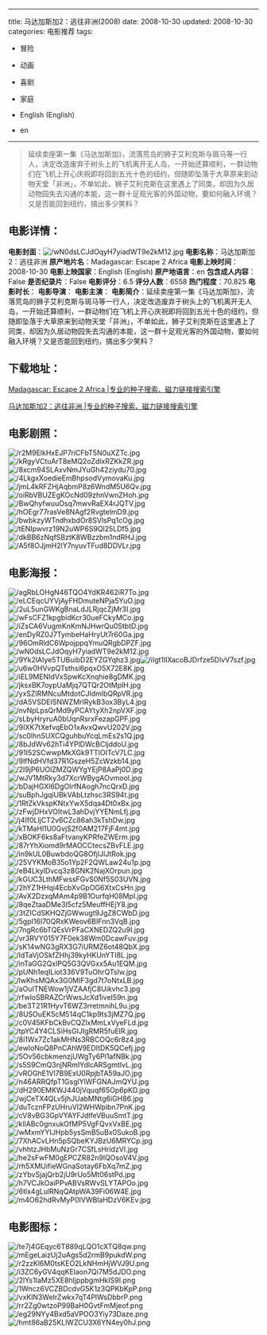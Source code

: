 
---
title: 马达加斯加2：逃往非洲(2008)
date: 2008-10-30
updated: 2008-10-30
categories: 电影推荐
tags:
- 冒险
- 动画
- 喜剧
- 家庭

- English (English)
- en
---


> 延续卖座第一集《马达加斯加》，流落荒岛的狮子艾利克斯与斑马等一行人，决定改造废弃于树头上的飞机离开无人岛，一开始还算顺利，一群动物们在飞机上开心庆祝即将回到五光十色的纽约，但随即坠落于大草原来到动物天堂「非洲」，不单如此，狮子艾利克斯在这里遇上了同类，却因为久居动物园失去沟通的本能，这一群十足观光客的外国动物，要如何融入环境？又是否能回到纽约，搞出多少笑料？

## **电影详情**：

**电影封面**：<img src="https://image.tmdb.org/t/p/w200/wN0dsLCJdOqyH7yiadWT9e2kM12.jpg" alt="/wN0dsLCJdOqyH7yiadWT9e2kM12.jpg" title="/wN0dsLCJdOqyH7yiadWT9e2kM12.jpg">
**电影名称**：马达加斯加2：逃往非洲
**原产地片名**：Madagascar: Escape 2 Africa
**电影上映时间**：2008-10-30
**电影上映国家**：English (English)
**原产地语言**：en
**包含成人内容**：False
**是否纪录片**：False
**电影评分**：6.5
**评分人数**：6558
**热门程度**：70.825
**电影时长**：
**电影导演**：
**电影主演**：
**电影简介**：延续卖座第一集《马达加斯加》，流落荒岛的狮子艾利克斯与斑马等一行人，决定改造废弃于树头上的飞机离开无人岛，一开始还算顺利，一群动物们在飞机上开心庆祝即将回到五光十色的纽约，但随即坠落于大草原来到动物天堂「非洲」，不单如此，狮子艾利克斯在这里遇上了同类，却因为久居动物园失去沟通的本能，这一群十足观光客的外国动物，要如何融入环境？又是否能回到纽约，搞出多少笑料？

## **下载地址**：
[Madagascar: Escape 2 Africa |专业的种子搜索、磁力链接搜索引擎](https://movie.amd794.com:2083/?search=Madagascar%3A%20Escape%202%20Africa&ordering=&mode=match_phrase&page_size=10&page=1)

[马达加斯加2：逃往非洲 |专业的种子搜索、磁力链接搜索引擎](https://movie.amd794.com:2083/?search=%E9%A9%AC%E8%BE%BE%E5%8A%A0%E6%96%AF%E5%8A%A02%EF%BC%9A%E9%80%83%E5%BE%80%E9%9D%9E%E6%B4%B2&ordering=&mode=match_phrase&page_size=10&page=1)
 

## **电影剧照**：
<img src="https://image.tmdb.org/t/p/original/r2M9ElkHxEJP7riCFbT5N0uXZTc.jpg" alt="/r2M9ElkHxEJP7riCFbT5N0uXZTc.jpg" title="/r2M9ElkHxEJP7riCFbT5N0uXZTc.jpg"><img src="https://image.tmdb.org/t/p/original/kRgyVCtuArT8eMQ2oZdlxRZKkZR.jpg" alt="/kRgyVCtuArT8eMQ2oZdlxRZKkZR.jpg" title="/kRgyVCtuArT8eMQ2oZdlxRZKkZR.jpg"><img src="https://image.tmdb.org/t/p/original/8xcm94SLAxvNmJYuGh42ziydu70.jpg" alt="/8xcm94SLAxvNmJYuGh42ziydu70.jpg" title="/8xcm94SLAxvNmJYuGh42ziydu70.jpg"><img src="https://image.tmdb.org/t/p/original/4LkgxXoedieEmBhpsodVymovaKu.jpg" alt="/4LkgxXoedieEmBhpsodVymovaKu.jpg" title="/4LkgxXoedieEmBhpsodVymovaKu.jpg"><img src="https://image.tmdb.org/t/p/original/jmL4kRFZHjAqbmP8z6WndM5U6Qv.jpg" alt="/jmL4kRFZHjAqbmP8z6WndM5U6Qv.jpg" title="/jmL4kRFZHjAqbmP8z6WndM5U6Qv.jpg"><img src="https://image.tmdb.org/t/p/original/oiRbVBUZEgKOcNd09zhnVwnZHoh.jpg" alt="/oiRbVBUZEgKOcNd09zhnVwnZHoh.jpg" title="/oiRbVBUZEgKOcNd09zhnVwnZHoh.jpg"><img src="https://image.tmdb.org/t/p/original/BwQhyfwuuOsq7mwvRaEX4rJQTV.jpg" alt="/BwQhyfwuuOsq7mwvRaEX4rJQTV.jpg" title="/BwQhyfwuuOsq7mwvRaEX4rJQTV.jpg"><img src="https://image.tmdb.org/t/p/original/hOEgr77rasVe8NAgf2RvgtelmD9.jpg" alt="/hOEgr77rasVe8NAgf2RvgtelmD9.jpg" title="/hOEgr77rasVe8NAgf2RvgtelmD9.jpg"><img src="https://image.tmdb.org/t/p/original/bwbkzyWTndhxbdOr8SVlsPq1cOg.jpg" alt="/bwbkzyWTndhxbdOr8SVlsPq1cOg.jpg" title="/bwbkzyWTndhxbdOr8SVlsPq1cOg.jpg"><img src="https://image.tmdb.org/t/p/original/tENIpwvrz19N2uWP6S9Ql25LDf5.jpg" alt="/tENIpwvrz19N2uWP6S9Ql25LDf5.jpg" title="/tENIpwvrz19N2uWP6S9Ql25LDf5.jpg"><img src="https://image.tmdb.org/t/p/original/dkBB6zNqfSBztK8WBzzbm1ndRHJ.jpg" alt="/dkBB6zNqfSBztK8WBzzbm1ndRHJ.jpg" title="/dkBB6zNqfSBztK8WBzzbm1ndRHJ.jpg"><img src="https://image.tmdb.org/t/p/original/A5f8OJjmH2lY7nyuvTFud8DDVLr.jpg" alt="/A5f8OJjmH2lY7nyuvTFud8DDVLr.jpg" title="/A5f8OJjmH2lY7nyuvTFud8DDVLr.jpg">

## **电影海报**：
<img src="https://image.tmdb.org/t/p/original/agRbLOHgN46TQO4YdKR462iR7To.jpg" alt="/agRbLOHgN46TQO4YdKR462iR7To.jpg" title="/agRbLOHgN46TQO4YdKR462iR7To.jpg"><img src="https://image.tmdb.org/t/p/original/eLCEqcUYVjAyFHDmuteNPja5YuO.jpg" alt="/eLCEqcUYVjAyFHDmuteNPja5YuO.jpg" title="/eLCEqcUYVjAyFHDmuteNPja5YuO.jpg"><img src="https://image.tmdb.org/t/p/original/2uL5unGWKgBnaLdJLRjqcZjMr3I.jpg" alt="/2uL5unGWKgBnaLdJLRjqcZjMr3I.jpg" title="/2uL5unGWKgBnaLdJLRjqcZjMr3I.jpg"><img src="https://image.tmdb.org/t/p/original/wFsCFZ1kpgbidKcr30ueFCkyMCo.jpg" alt="/wFsCFZ1kpgbidKcr30ueFCkyMCo.jpg" title="/wFsCFZ1kpgbidKcr30ueFCkyMCo.jpg"><img src="https://image.tmdb.org/t/p/original/iZsCA6VugmKnKmNJHwrQu0StbtD.jpg" alt="/iZsCA6VugmKnKmNJHwrQu0StbtD.jpg" title="/iZsCA6VugmKnKmNJHwrQu0StbtD.jpg"><img src="https://image.tmdb.org/t/p/original/enDyRZ0J7TymbeHaHryUt7r60Ga.jpg" alt="/enDyRZ0J7TymbeHaHryUt7r60Ga.jpg" title="/enDyRZ0J7TymbeHaHryUt7r60Ga.jpg"><img src="https://image.tmdb.org/t/p/original/96OmRldC6WpojppqYmuQRgbDPZF.jpg" alt="/96OmRldC6WpojppqYmuQRgbDPZF.jpg" title="/96OmRldC6WpojppqYmuQRgbDPZF.jpg"><img src="https://image.tmdb.org/t/p/original/wN0dsLCJdOqyH7yiadWT9e2kM12.jpg" alt="/wN0dsLCJdOqyH7yiadWT9e2kM12.jpg" title="/wN0dsLCJdOqyH7yiadWT9e2kM12.jpg"><img src="https://image.tmdb.org/t/p/original/9Yk2lAIye5TUBuibD2EYZGYqhz3.jpg" alt="/9Yk2lAIye5TUBuibD2EYZGYqhz3.jpg" title="/9Yk2lAIye5TUBuibD2EYZGYqhz3.jpg"><img src="https://image.tmdb.org/t/p/original/iIgt1IlXacoBJDrfze5DlvV7szf.jpg" alt="/iIgt1IlXacoBJDrfze5DlvV7szf.jpg" title="/iIgt1IlXacoBJDrfze5DlvV7szf.jpg"><img src="https://image.tmdb.org/t/p/original/u6w0HVvpQTsthsi6pqxO5X72E8K.jpg" alt="/u6w0HVvpQTsthsi6pqxO5X72E8K.jpg" title="/u6w0HVvpQTsthsi6pqxO5X72E8K.jpg"><img src="https://image.tmdb.org/t/p/original/iEL9MENIdVxSpwKcXnqhie8gDMK.jpg" alt="/iEL9MENIdVxSpwKcXnqhie8gDMK.jpg" title="/iEL9MENIdVxSpwKcXnqhie8gDMK.jpg"><img src="https://image.tmdb.org/t/p/original/jksxBK7oypUaMjq7QTQr2OtMplH.jpg" alt="/jksxBK7oypUaMjq7QTQr2OtMplH.jpg" title="/jksxBK7oypUaMjq7QTQr2OtMplH.jpg"><img src="https://image.tmdb.org/t/p/original/yxSZlRMNcuMtdotCJIdmlbQRpVR.jpg" alt="/yxSZlRMNcuMtdotCJIdmlbQRpVR.jpg" title="/yxSZlRMNcuMtdotCJIdmlbQRpVR.jpg"><img src="https://image.tmdb.org/t/p/original/dA5VSDEISNWZMrIRykB3ox3ByL4.jpg" alt="/dA5VSDEISNWZMrIRykB3ox3ByL4.jpg" title="/dA5VSDEISNWZMrIRykB3ox3ByL4.jpg"><img src="https://image.tmdb.org/t/p/original/nvNpLpsQrMd9yPCAYtyXh2npVXF.jpg" alt="/nvNpLpsQrMd9yPCAYtyXh2npVXF.jpg" title="/nvNpLpsQrMd9yPCAYtyXh2npVXF.jpg"><img src="https://image.tmdb.org/t/p/original/sLbyHryruA0bUqnRsrxFezapGPF.jpg" alt="/sLbyHryruA0bUqnRsrxFezapGPF.jpg" title="/sLbyHryruA0bUqnRsrxFezapGPF.jpg"><img src="https://image.tmdb.org/t/p/original/9IXK7tXefvqEbO1xAvxQwvU202V.jpg" alt="/9IXK7tXefvqEbO1xAvxQwvU202V.jpg" title="/9IXK7tXefvqEbO1xAvxQwvU202V.jpg"><img src="https://image.tmdb.org/t/p/original/sc0lhnSUXCQguhbuYcqLmEs2s1Q.jpg" alt="/sc0lhnSUXCQguhbuYcqLmEs2s1Q.jpg" title="/sc0lhnSUXCQguhbuYcqLmEs2s1Q.jpg"><img src="https://image.tmdb.org/t/p/original/8bJdWv62hTi4YPlDWcBCljddoU.jpg" alt="/8bJdWv62hTi4YPlDWcBCljddoU.jpg" title="/8bJdWv62hTi4YPlDWcBCljddoU.jpg"><img src="https://image.tmdb.org/t/p/original/91I52SCwwpMkXGk9TTIOITcV7LC.jpg" alt="/91I52SCwwpMkXGk9TTIOITcV7LC.jpg" title="/91I52SCwwpMkXGk9TTIOITcV7LC.jpg"><img src="https://image.tmdb.org/t/p/original/9lfNdHVfd37R1GszeH5ZcWzkb14.jpg" alt="/9lfNdHVfd37R1GszeH5ZcWzkb14.jpg" title="/9lfNdHVfd37R1GszeH5ZcWzkb14.jpg"><img src="https://image.tmdb.org/t/p/original/2I9jP6UOlZMZQWYgYEjP8AaPj0D.jpg" alt="/2I9jP6UOlZMZQWYgYEjP8AaPj0D.jpg" title="/2I9jP6UOlZMZQWYgYEjP8AaPj0D.jpg"><img src="https://image.tmdb.org/t/p/original/wJV1MtRky3d7XcrWBygAOvmool.jpg" alt="/wJV1MtRky3d7XcrWBygAOvmool.jpg" title="/wJV1MtRky3d7XcrWBygAOvmool.jpg"><img src="https://image.tmdb.org/t/p/original/bDajHGXl6DgOlrfNAogh7ncQrxD.jpg" alt="/bDajHGXl6DgOlrfNAogh7ncQrxD.jpg" title="/bDajHGXl6DgOlrfNAogh7ncQrxD.jpg"><img src="https://image.tmdb.org/t/p/original/suBphJgqiUBkVAbLtzhsc3RS94t.jpg" alt="/suBphJgqiUBkVAbLtzhsc3RS94t.jpg" title="/suBphJgqiUBkVAbLtzhsc3RS94t.jpg"><img src="https://image.tmdb.org/t/p/original/1RtZkVkspKNtxYwX5dqa4Dt0xBx.jpg" alt="/1RtZkVkspKNtxYwX5dqa4Dt0xBx.jpg" title="/1RtZkVkspKNtxYwX5dqa4Dt0xBx.jpg"><img src="https://image.tmdb.org/t/p/original/zFwjDHxVOItwL3ahDvjYYENmLfj.jpg" alt="/zFwjDHxVOItwL3ahDvjYYENmLfj.jpg" title="/zFwjDHxVOItwL3ahDvjYYENmLfj.jpg"><img src="https://image.tmdb.org/t/p/original/j4If0LljCT2v6CZc86ah3kTshDw.jpg" alt="/j4If0LljCT2v6CZc86ah3kTshDw.jpg" title="/j4If0LljCT2v6CZc86ah3kTshDw.jpg"><img src="https://image.tmdb.org/t/p/original/kTMaHl1U0GvjS2f0AM217FjF4mt.jpg" alt="/kTMaHl1U0GvjS2f0AM217FjF4mt.jpg" title="/kTMaHl1U0GvjS2f0AM217FjF4mt.jpg"><img src="https://image.tmdb.org/t/p/original/xBOKF6ks8aFtvanyKPRfeZWErm.jpg" alt="/xBOKF6ks8aFtvanyKPRfeZWErm.jpg" title="/xBOKF6ks8aFtvanyKPRfeZWErm.jpg"><img src="https://image.tmdb.org/t/p/original/87rYhXiomd9rMAOCCtecsZBvFLE.jpg" alt="/87rYhXiomd9rMAOCCtecsZBvFLE.jpg" title="/87rYhXiomd9rMAOCCtecsZBvFLE.jpg"><img src="https://image.tmdb.org/t/p/original/in9kUL0BuwbdoQG8OfjlJIJtRok.jpg" alt="/in9kUL0BuwbdoQG8OfjlJIJtRok.jpg" title="/in9kUL0BuwbdoQG8OfjlJIJtRok.jpg"><img src="https://image.tmdb.org/t/p/original/25VYKMoB35o1Yp2F2QWLaw24u1p.jpg" alt="/25VYKMoB35o1Yp2F2QWLaw24u1p.jpg" title="/25VYKMoB35o1Yp2F2QWLaw24u1p.jpg"><img src="https://image.tmdb.org/t/p/original/eB4LkylDvcq3z8GNK2NajXOrpun.jpg" alt="/eB4LkylDvcq3z8GNK2NajXOrpun.jpg" title="/eB4LkylDvcq3z8GNK2NajXOrpun.jpg"><img src="https://image.tmdb.org/t/p/original/kGUC3LthMFwssFGvS0Nf5S03UVN.jpg" alt="/kGUC3LthMFwssFGvS0Nf5S03UVN.jpg" title="/kGUC3LthMFwssFGvS0Nf5S03UVN.jpg"><img src="https://image.tmdb.org/t/p/original/2hYZ1HHqi4EcbXvGpOG6XtxCsHn.jpg" alt="/2hYZ1HHqi4EcbXvGpOG6XtxCsHn.jpg" title="/2hYZ1HHqi4EcbXvGpOG6XtxCsHn.jpg"><img src="https://image.tmdb.org/t/p/original/AvX2DzxqMAm4p9B1OurfqH08MpI.jpg" alt="/AvX2DzxqMAm4p9B1OurfqH08MpI.jpg" title="/AvX2DzxqMAm4p9B1OurfqH08MpI.jpg"><img src="https://image.tmdb.org/t/p/original/8qeZtaaDMe3I5cfz5MeuffHEjY8.jpg" alt="/8qeZtaaDMe3I5cfz5MeuffHEjY8.jpg" title="/8qeZtaaDMe3I5cfz5MeuffHEjY8.jpg"><img src="https://image.tmdb.org/t/p/original/3tZICdSKHQZjGWwugt9JgZ8CWbD.jpg" alt="/3tZICdSKHQZjGWwugt9JgZ8CWbD.jpg" title="/3tZICdSKHQZjGWwugt9JgZ8CWbD.jpg"><img src="https://image.tmdb.org/t/p/original/5gpI16I70QRxKWeov6BIFnn3VqB.jpg" alt="/5gpI16I70QRxKWeov6BIFnn3VqB.jpg" title="/5gpI16I70QRxKWeov6BIFnn3VqB.jpg"><img src="https://image.tmdb.org/t/p/original/7ngRc6bTQEsVrPFaCXNEDZQ2u9I.jpg" alt="/7ngRc6bTQEsVrPFaCXNEDZQ2u9I.jpg" title="/7ngRc6bTQEsVrPFaCXNEDZQ2u9I.jpg"><img src="https://image.tmdb.org/t/p/original/vr3RVY015Y7F0ek38Wm0DcawFuv.jpg" alt="/vr3RVY015Y7F0ek38Wm0DcawFuv.jpg" title="/vr3RVY015Y7F0ek38Wm0DcawFuv.jpg"><img src="https://image.tmdb.org/t/p/original/sK14wNG3gRX3G7iURMZ6ot48QbX.jpg" alt="/sK14wNG3gRX3G7iURMZ6ot48QbX.jpg" title="/sK14wNG3gRX3G7iURMZ6ot48QbX.jpg"><img src="https://image.tmdb.org/t/p/original/ldTaVjOSkfZHhj39kyHKUnYTI8L.jpg" alt="/ldTaVjOSkfZHhj39kyHKUnYTI8L.jpg" title="/ldTaVjOSkfZHhj39kyHKUnYTI8L.jpg"><img src="https://image.tmdb.org/t/p/original/inTaGG2QxlPQ5G3QVGxx5Au1EQM.jpg" alt="/inTaGG2QxlPQ5G3QVGxx5Au1EQM.jpg" title="/inTaGG2QxlPQ5G3QVGxx5Au1EQM.jpg"><img src="https://image.tmdb.org/t/p/original/pUNh1eqILiot336V9TuOhrQTsIw.jpg" alt="/pUNh1eqILiot336V9TuOhrQTsIw.jpg" title="/pUNh1eqILiot336V9TuOhrQTsIw.jpg"><img src="https://image.tmdb.org/t/p/original/lwKhsMQAx3G0MIF3gd7t7oNtxLB.jpg" alt="/lwKhsMQAx3G0MIF3gd7t7oNtxLB.jpg" title="/lwKhsMQAx3G0MIF3gd7t7oNtxLB.jpg"><img src="https://image.tmdb.org/t/p/original/aOuITNEWow1jVZAAfjC8Uikvhc3.jpg" alt="/aOuITNEWow1jVZAAfjC8Uikvhc3.jpg" title="/aOuITNEWow1jVZAAfjC8Uikvhc3.jpg"><img src="https://image.tmdb.org/t/p/original/rfwloSBRAZCrWwsJcXd1iveI59n.jpg" alt="/rfwloSBRAZCrWwsJcXd1iveI59n.jpg" title="/rfwloSBRAZCrWwsJcXd1iveI59n.jpg"><img src="https://image.tmdb.org/t/p/original/be3T21R1HyvT6WZ3rretmnihL9u.jpg" alt="/be3T21R1HyvT6WZ3rretmnihL9u.jpg" title="/be3T21R1HyvT6WZ3rretmnihL9u.jpg"><img src="https://image.tmdb.org/t/p/original/8USOuEK5cM514qC1kp9ts3jMZ7Q.jpg" alt="/8USOuEK5cM514qC1kp9ts3jMZ7Q.jpg" title="/8USOuEK5cM514qC1kp9ts3jMZ7Q.jpg"><img src="https://image.tmdb.org/t/p/original/c0V45KFbCkBvCQZlxMmLxVyeFLd.jpg" alt="/c0V45KFbCkBvCQZlxMmLxVyeFLd.jpg" title="/c0V45KFbCkBvCQZlxMmLxVyeFLd.jpg"><img src="https://image.tmdb.org/t/p/original/tpYC4Y4CLSiHsGIJIgRMR5fuEIR.jpg" alt="/tpYC4Y4CLSiHsGIJIgRMR5fuEIR.jpg" title="/tpYC4Y4CLSiHsGIJIgRMR5fuEIR.jpg"><img src="https://image.tmdb.org/t/p/original/8i1Wx7Zc1akMHNs3RBCOQc6r8z4.jpg" alt="/8i1Wx7Zc1akMHNs3RBCOQc6r8z4.jpg" title="/8i1Wx7Zc1akMHNs3RBCOQc6r8z4.jpg"><img src="https://image.tmdb.org/t/p/original/ewIoNoQ8PnCAhW9EDItDK5QCefj.jpg" alt="/ewIoNoQ8PnCAhW9EDItDK5QCefj.jpg" title="/ewIoNoQ8PnCAhW9EDItDK5QCefj.jpg"><img src="https://image.tmdb.org/t/p/original/5Ov56cbkmenzjUWgTy6Pl1afNBk.jpg" alt="/5Ov56cbkmenzjUWgTy6Pl1afNBk.jpg" title="/5Ov56cbkmenzjUWgTy6Pl1afNBk.jpg"><img src="https://image.tmdb.org/t/p/original/s5S9CmQ3njNRmIYdlcARSgmtIvL.jpg" alt="/s5S9CmQ3njNRmIYdlcARSgmtIvL.jpg" title="/s5S9CmQ3njNRmIYdlcARSgmtIvL.jpg"><img src="https://image.tmdb.org/t/p/original/vROGhE1Vl7B9ExU0RpjbTA59aJO.jpg" alt="/vROGhE1Vl7B9ExU0RpjbTA59aJO.jpg" title="/vROGhE1Vl7B9ExU0RpjbTA59aJO.jpg"><img src="https://image.tmdb.org/t/p/original/n46ARRQfpT1GsglYlWFGNAJmQYU.jpg" alt="/n46ARRQfpT1GsglYlWFGNAJmQYU.jpg" title="/n46ARRQfpT1GsglYlWFGNAJmQYU.jpg"><img src="https://image.tmdb.org/t/p/original/dH290EMKWJ440jVquqf65Op6pKD.jpg" alt="/dH290EMKWJ440jVquqf65Op6pKD.jpg" title="/dH290EMKWJ440jVquqf65Op6pKD.jpg"><img src="https://image.tmdb.org/t/p/original/wjCeTX4QLv5jhJUabMNtg6iGH86.jpg" alt="/wjCeTX4QLv5jhJUabMNtg6iGH86.jpg" title="/wjCeTX4QLv5jhJUabMNtg6iGH86.jpg"><img src="https://image.tmdb.org/t/p/original/duTcznFPzUHruVl2WHWpibn7PnK.jpg" alt="/duTcznFPzUHruVl2WHWpibn7PnK.jpg" title="/duTcznFPzUHruVl2WHWpibn7PnK.jpg"><img src="https://image.tmdb.org/t/p/original/cV8vBG3GpVYAYFJdlfeVBuuSmtT.jpg" alt="/cV8vBG3GpVYAYFJdlfeVBuuSmtT.jpg" title="/cV8vBG3GpVYAYFJdlfeVBuuSmtT.jpg"><img src="https://image.tmdb.org/t/p/original/kllABc0gnxukOfMP5VgFQvxVxBE.jpg" alt="/kllABc0gnxukOfMP5VgFQvxVxBE.jpg" title="/kllABc0gnxukOfMP5VgFQvxVxBE.jpg"><img src="https://image.tmdb.org/t/p/original/wMxmYYIJHpb5ysSmB5uBx0SukoB.jpg" alt="/wMxmYYIJHpb5ysSmB5uBx0SukoB.jpg" title="/wMxmYYIJHpb5ysSmB5uBx0SukoB.jpg"><img src="https://image.tmdb.org/t/p/original/7XhACvLHn5pSQbeKYJBzU6MRYCp.jpg" alt="/7XhACvLHn5pSQbeKYJBzU6MRYCp.jpg" title="/7XhACvLHn5pSQbeKYJBzU6MRYCp.jpg"><img src="https://image.tmdb.org/t/p/original/vhhtzJHbMuNzGr7CSfLsHridzVI.jpg" alt="/vhhtzJHbMuNzGr7CSfLsHridzVI.jpg" title="/vhhtzJHbMuNzGr7CSfLsHridzVI.jpg"><img src="https://image.tmdb.org/t/p/original/he2sFwFM0gEPCZR82n9lQOsoV4V.jpg" alt="/he2sFwFM0gEPCZR82n9lQOsoV4V.jpg" title="/he2sFwFM0gEPCZR82n9lQOsoV4V.jpg"><img src="https://image.tmdb.org/t/p/original/rh5XMUifieWGnaSotay6FbXq7mZ.jpg" alt="/rh5XMUifieWGnaSotay6FbXq7mZ.jpg" title="/rh5XMUifieWGnaSotay6FbXq7mZ.jpg"><img src="https://image.tmdb.org/t/p/original/zYbvSjajQrb2jU9rUo5Mt06stPd.jpg" alt="/zYbvSjajQrb2jU9rUo5Mt06stPd.jpg" title="/zYbvSjajQrb2jU9rUo5Mt06stPd.jpg"><img src="https://image.tmdb.org/t/p/original/h7VCJkOaiPPvABVsRWvSLYTAPOo.jpg" alt="/h7VCJkOaiPPvABVsRWvSLYTAPOo.jpg" title="/h7VCJkOaiPPvABVsRWvSLYTAPOo.jpg"><img src="https://image.tmdb.org/t/p/original/6tlx4gLulRNqQAtpWA39Fi06W4E.jpg" alt="/6tlx4gLulRNqQAtpWA39Fi06W4E.jpg" title="/6tlx4gLulRNqQAtpWA39Fi06W4E.jpg"><img src="https://image.tmdb.org/t/p/original/m4O62hdRvMyP0IVWBlaHDzV6KEv.jpg" alt="/m4O62hdRvMyP0IVWBlaHDzV6KEv.jpg" title="/m4O62hdRvMyP0IVWBlaHDzV6KEv.jpg">

## **电影图标**：
<img src="https://image.tmdb.org/t/p/original/te7j4GEqyc6T889qLQO1cXTQ8qw.png" alt="/te7j4GEqyc6T889qLQO1cXTQ8qw.png" title="/te7j4GEqyc6T889qLQO1cXTQ8qw.png"><img src="https://image.tmdb.org/t/p/original/mEgeLaizUj2uAgs5d2rmB9pukdW.png" alt="/mEgeLaizUj2uAgs5d2rmB9pukdW.png" title="/mEgeLaizUj2uAgs5d2rmB9pukdW.png"><img src="https://image.tmdb.org/t/p/original/r2zzKl6M0tsKEO2LkNHmHjWVJ9U.png" alt="/r2zzKl6M0tsKEO2LkNHmHjWVJ9U.png" title="/r2zzKl6M0tsKEO2LkNHmHjWVJ9U.png"><img src="https://image.tmdb.org/t/p/original/i3ZC6yGV4qqKElaon7Qi7M5dJDO.png" alt="/i3ZC6yGV4qqKElaon7Qi7M5dJDO.png" title="/i3ZC6yGV4qqKElaon7Qi7M5dJDO.png"><img src="https://image.tmdb.org/t/p/original/2lYs1IaMz5XE8hljppbgmHkIS9I.png" alt="/2lYs1IaMz5XE8hljppbgmHkIS9I.png" title="/2lYs1IaMz5XE8hljppbgmHkIS9I.png"><img src="https://image.tmdb.org/t/p/original/1Wncz6VCZBDcdvG5K1z3QPKbKpP.png" alt="/1Wncz6VCZBDcdvG5K1z3QPKbKpP.png" title="/1Wncz6VCZBDcdvG5K1z3QPKbKpP.png"><img src="https://image.tmdb.org/t/p/original/vxKlN3WeIrZwkx7qT4PlWsDbbrP.png" alt="/vxKlN3WeIrZwkx7qT4PlWsDbbrP.png" title="/vxKlN3WeIrZwkx7qT4PlWsDbbrP.png"><img src="https://image.tmdb.org/t/p/original/rr2Zg0wtzoP99BaH0GvtFmMjeof.png" alt="/rr2Zg0wtzoP99BaH0GvtFmMjeof.png" title="/rr2Zg0wtzoP99BaH0GvtFmMjeof.png"><img src="https://image.tmdb.org/t/p/original/eg29NYy4Bxd5aVPOO3Yiy73Daze.png" alt="/eg29NYy4Bxd5aVPOO3Yiy73Daze.png" title="/eg29NYy4Bxd5aVPOO3Yiy73Daze.png"><img src="https://image.tmdb.org/t/p/original/hmt86aB25KLlWZCU3X6YN4ey0hJ.png" alt="/hmt86aB25KLlWZCU3X6YN4ey0hJ.png" title="/hmt86aB25KLlWZCU3X6YN4ey0hJ.png">
